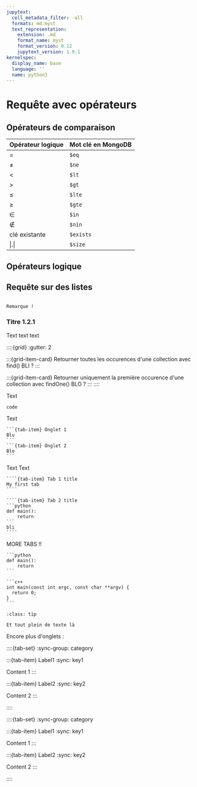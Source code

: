 ```yaml
---
jupytext:
  cell_metadata_filter: -all
  formats: md:myst
  text_representation:
    extension: .md
    format_name: myst
    format_version: 0.12
    jupytext_version: 1.9.1
kernelspec:
  display_name: base
  language: ''
  name: python3
---
```


# Requête avec opérateurs

## Opérateurs de comparaison

| Opérateur logique     | Mot clé en MongoDB    |
|-  |-  |
| =     | `$eq`     |
| ≠     | `$ne`     |
| <     | `$lt`     |
| >     | `$gt`     |
| ≤     | `$lte`    |
| ≥     | `$gte`    |
| ∈     | `$in`     |
| ∉     | `$nin`    |
| clé existante     | `$exists`     |
| \|.\|     | `$size`   |


## Opérateurs logique

## Requête sur des listes



```{admonition} Remarque

Remarque !
```

### Titre 1.2.1

Text text text

::::{grid}
:gutter: 2

:::{grid-item-card} Retourner toutes les occurences d'une collection avec find()
BLI ?
:::

:::{grid-item-card} Retourner uniquement la première occurence d'une collection avec findOne()
BLO ?
:::
::::

Text

```
code
```
Text

````{tab-set}
```{tab-item} Onglet 1
Blu
```
```{tab-item} Onglet 2
Blo
```
````
Text Text

`````{tab-set}
````{tab-item} Tab 1 title
My first tab
````

````{tab-item} Tab 2 title
```python
def main():
    return
```
bli
````
`````
MORE TABS !!

````{tab} Python
```python
def main():
    return
```
````
````{tab} C++
```c++
int main(const int argc, const char **argv) {
  return 0;
}
```
````

```{admonition} On peut mettre ce qu'on veut !
:class: tip

Et tout plein de texte là
```
Encore plus d'onglets :

::::{tab-set}
:sync-group: category

:::{tab-item} Label1
:sync: key1

Content 1
:::

:::{tab-item} Label2
:sync: key2

Content 2
:::

::::

::::{tab-set}
:sync-group: category

:::{tab-item} Label1
:sync: key1

Content 1
:::

:::{tab-item} Label2
:sync: key2

Content 2
:::

::::



